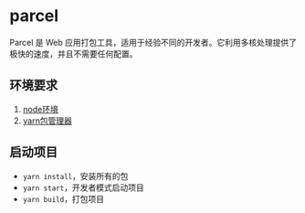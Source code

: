 # parcel

Parcel 是 Web 应用打包工具，适用于经验不同的开发者。它利用多核处理提供了极快的速度，并且不需要任何配置。

## 环境要求

1. [node环境](https://nodejs.org/zh-cn/)
2. [yarn包管理器](https://yarnpkg.com/zh-Hans/docs/install#windows-stable)

## 启动项目

- ```yarn install```，安装所有的包
- ```yarn start```，开发者模式启动项目
- ```yarn build```，打包项目

